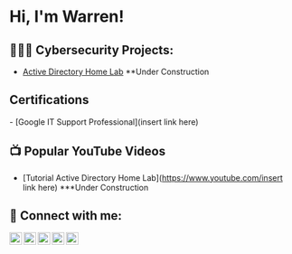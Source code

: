 <h1>Hi, I'm Warren! </h1>

<h2>👨🏿‍💻 Cybersecurity Projects:</h2>

- [Active Directory Home Lab](https://github.com/mrincredible84) **Under Construction

 <h2>Certifications</h2>
- [Google IT Support Professional](insert link here)

<h2>📺 Popular YouTube Videos</h2>

- [Tutorial Active Directory Home Lab](https://www.youtube.com/insert link here) ***Under Construction


<h2> 🤳 Connect with me:</h2>

[<img align="left" alt="mrwarrenedwards | Facebook" width="22px" src="https://cdn.jsdelivr.net/npm/simple-icons@v3/icons/facebook.svg" />][facebook]
[<img align="left" alt="mrwarrenedwards | Instagram" width="22px" src="https://cdn.jsdelivr.net/npm/simple-icons@v3/icons/instagram.svg" />][instagram]
[<img align="left" alt="mrwarrenedwards | YouTube" width="22px" src="https://cdn.jsdelivr.net/npm/simple-icons@v3/icons/youtube.svg" />][youtube]
[<img align="left" alt="mrwarrenedwards | LinkedIn" width="22px" src="https://cdn.jsdelivr.net/npm/simple-icons@v3/icons/linkedin.svg" />][linkedin]
[<img align="left" alt="mrwarrenedwards | Website" width="22px" src="https://images.squarespace-cdn.com/content/5dd190de574c902c1695996a/1581222000674-70OM4ELC075CU6MSUR4X/Edwards-Crest-Black-Big.png?content-type=image%2Fpng" />][website]

[facebook]: https://www.facebook.com/mrwarrenedwards
[instagram]: https://www.instagram.com/mrwarrenedwards
[youtube]: https://www.instagram.com/mrwarrenedwards
[linkedin]: https://linkedin.com/in/mrwarrenedwards/
[website]: https://www.mrwarrenedwards.com

<!--
**joshmadakor1/joshmadakor1** is a ✨ _special_ ✨ repository because its `README.md` (this file) appears on your GitHub profile.

Here are some ideas to get you started:

- 🔭 I’m currently working on ...
- 🌱 I’m currently learning ...
- 👯 I’m looking to collaborate on ...
- 🤔 I’m looking for help with ...
- 💬 Ask me about ...
- 📫 How to reach me: ...
- 😄 Pronouns: ...
- ⚡ Fun fact: ...
-->
